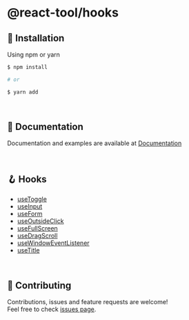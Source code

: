 # @react-tool/hooks

## 🔧 Installation

Using npm or yarn

```bash
$ npm install

# or

$ yarn add
```

<br />

## 📝 Documentation

Documentation and examples are available at [Documentation](https://github.com/mdtanvirahamedshanto/react-custom-hooks/tree/main/docs#-documentation)

<br />

## 🪝 Hooks

- [useToggle](https://github.com/mdtanvirahamedshanto/react-custom-hooks/tree/main/docs#usetoggle)
- [useInput](https://github.com/mdtanvirahamedshanto/react-custom-hooks/tree/main/docs#useinput)
- [useForm](https://github.com/mdtanvirahamedshanto/react-custom-hooks/tree/main/docs#useform)
- [useOutsideClick](https://github.com/mdtanvirahamedshanto/react-custom-hooks/tree/main/docs#useoutsideclick)
- [useFullScreen](https://github.com/mdtanvirahamedshanto/react-custom-hooks/tree/main/docs#usefullscreen)
- [useDragScroll](https://github.com/mdtanvirahamedshanto/react-custom-hooks/tree/main/docs#usedragscroll)
- [useWindowEventListener](https://github.com/mdtanvirahamedshanto/react-custom-hooks/tree/main/docs#usewindoweventlistener)
- [useTitle](https://github.com/mdtanvirahamedshanto/react-custom-hooks/tree/main/docs#useTitle)

<br />

## 🤝 Contributing

Contributions, issues and feature requests are welcome!  
Feel free to check [issues page](https://github.com/react-custom-hooks/issues).

<br />
